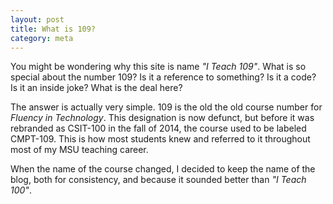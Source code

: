 ```yaml
---
layout: post
title: What is 109?
category: meta
---
```


You might be wondering why this site is name *"I Teach 109"*. What is so special
about the number 109? Is it a reference to something? Is it a code? Is it an
inside joke? What is the deal here?

The answer is actually very simple. 109 is the old the old course number for 
*Fluency in Technology*. This designation is now defunct, but before
it was rebranded as CSIT-100 in the fall of 2014, the course used to be 
labeled CMPT-109. This is how most students knew and referred to it throughout
most of my MSU teaching career.

When the name of the course changed, I decided to keep the name of the blog,
both for consistency, and because it sounded better than *"I Teach 100"*.
